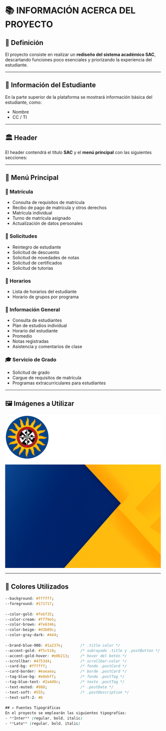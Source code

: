 # 📚 INFORMACIÓN ACERCA DEL PROYECTO

## 📌 Definición
El proyecto consiste en realizar un **rediseño del sistema académico SAC**, descartando funciones poco esenciales y priorizando la experiencia del estudiante.  

---

## 👤 Información del Estudiante
En la parte superior de la plataforma se mostrará información básica del estudiante, como:  
- Nombre  
- CC / TI  

---

## 🏛️ Header
El header contendrá el título **SAC** y el **menú principal** con las siguientes secciones:  

---

## 📑 Menú Principal

### 📂 Matrícula
- Consulta de requisitos de matrícula  
- Recibo de pago de matrícula y otros derechos  
- Matrícula individual  
- Turno de matrícula asignado  
- Actualización de datos personales  

### 📂 Solicitudes
- Reintegro de estudiante  
- Solicitud de descuento  
- Solicitud de novedades de notas  
- Solicitud de certificados  
- Solicitud de tutorías  

### 📂 Horarios
- Lista de horarios del estudiante  
- Horario de grupos por programa  

### 📂 Información General
- Consulta de estudiantes  
- Plan de estudios individual  
- Horario del estudiante  
- Promedio  
- Notas registradas  
- Asistencia y comentarios de clase  

### 🎓 Servicio de Grado
- Solicitud de grado  
- Cargue de requisitos de matrícula  
- Programas extracurriculares para estudiantes  

---

## 🖼️ Imágenes a Utilizar
![Logo USTA](public/santoTomasDarkBanerLogo.png)  

![Logo USTA](public/backgroundImage.png)  


---

## 🎨 Colores Utilizados
```css
--background: #ffffff;
--foreground: #171717;

--color-gold: #febf35;
--color-cream: #fff9e5;
--color-brown: #7e6346;
--color-beige: #d3b89c;
--color-gray-dark: #444;

--brand-blue-900: #1a237e;        /* .title color */
--accent-gold: #f5c518;           /* subrayado .title y .postButton */
--accent-gold-hover: #e0b213;     /* hover del botón */
--scrollbar: #4753d4;             /* scrollbar-color */
--card-bg: #ffffff;               /* fondo .postCard */
--card-border: #eaeaea;           /* borde .postCard */
--tag-blue-bg: #e0ebff;           /* fondo .postTag */
--tag-blue-text: #2a4d9c;         /* texto .postTag */
--text-muted: #888;               /* .postDate */
--text-soft: #555;                /* .postDescription */
--text-soft-2: #6

## ✍️ Fuentes Tipográficas
En el proyecto se emplearán las siguientes tipografías:  
- **Inter** (regular, bold, italic)  
- **Lato** (regular, bold, italic)  